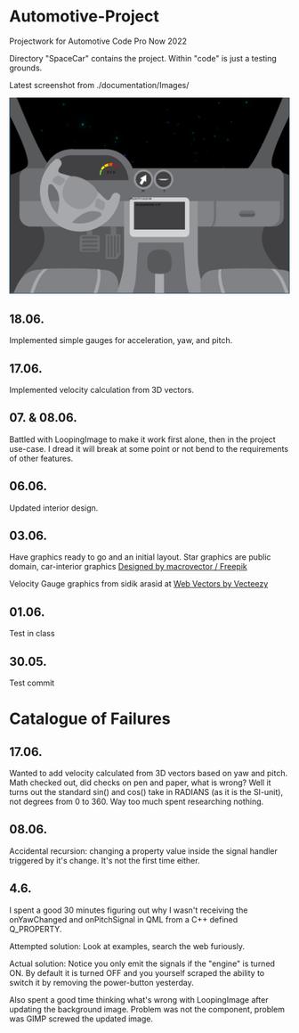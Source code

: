 # Automotive-Project
Projectwork for Automotive Code Pro Now 2022

Directory "SpaceCar" contains the project. Within "code" is just a testing grounds.

Latest screenshot from ./documentation/Images/

<img src="documentation/Images/Screenshot_1906.png"></img>

## 18.06.

Implemented simple gauges for acceleration, yaw, and pitch.

## 17.06.

Implemented velocity calculation from 3D vectors.

## 07. & 08.06.

Battled with LoopingImage to make it work first alone, then in the project use-case. I dread it will break at some point or not bend to the requirements of other features.

## 06.06.

Updated interior design.

## 03.06.

Have graphics ready to go and an initial layout. Star graphics are public domain, car-interior graphics <a href="http://www.freepik.com">Designed by macrovector / Freepik</a>

Velocity Gauge graphics from sidik arasid at <a href="https://www.vecteezy.com/vector-art/7635658-speedometer-icon-design-template">Web Vectors by Vecteezy</a>

## 01.06.
Test in class

## 30.05.
Test commit

# Catalogue of Failures

## 17.06.

Wanted to add velocity calculated from 3D vectors based on yaw and pitch. Math checked out, did checks on pen and paper, what is wrong? Well it turns out the standard sin() and cos() take in RADIANS (as it is the SI-unit), not degrees from 0 to 360. Way too much spent researching nothing.

## 08.06.

Accidental recursion: changing a property value inside the signal handler triggered by it's change. It's not the first time either.

## 4.6.

I spent a good 30 minutes figuring out why I wasn't receiving the onYawChanged and onPitchSignal in QML from a C++ defined Q_PROPERTY.

Attempted solution: Look at examples, search the web furiously.

Actual solution: Notice you only emit the signals if the "engine" is turned ON. By default it is turned OFF and you yourself scraped the ability to switch it by removing the power-button yesterday.

Also spent a good time thinking what's wrong with LoopingImage after updating the background image. Problem was not the component, problem was GIMP screwed the updated image.
